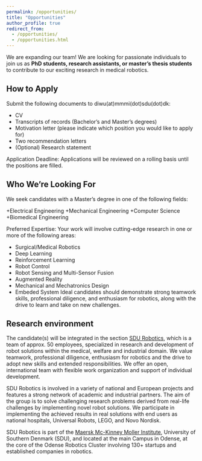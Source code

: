 ```yaml
---
permalink: /opportunities/
title: "Opportunities"
author_profile: true
redirect_from: 
  - /opportunities/
  - /opportunities.html
---
```


We are expanding our team! We are looking for passionate individuals to join us as **PhD students, research assistants, or master’s thesis students** to contribute to our exciting research in medical robotics.

How to Apply
-----
Submit the following documents to diwu(at)mmmi(dot)sdu(dot)dk:

+ CV
+  Transcripts of records (Bachelor’s and Master’s degrees)
+  Motivation letter (please indicate which position you would like to apply for)
+  Two recommendation letters
+  (Optional) Research statement

Application Deadline: Applications will be reviewed on a rolling basis until the positions are filled.

Who We’re Looking For
-------
We seek candidates with a Master’s degree in one of the following fields:

+Electrical Engineering
+Mechanical Engineering
+Computer Science
+Biomedical Engineering

Preferred Expertise:
Your work will involve cutting-edge research in one or more of the following areas:
+ Surgical/Medical Robotics
+ Deep Learning
+ Reinforcement Learning
+ Robot Control
+ Robot Sensing and Multi-Sensor Fusion
+ Augmented Reality
+ Mechanical and Mechatronics Design
+ Embeded System
Ideal candidates should demonstrate strong teamwork skills, professional diligence, and enthusiasm for robotics, along with the drive to learn and take on new challenges.

Research environment 
-------------
The candidate(s) will be integrated in the section [SDU Robotics](https://www.sdu.dk/en/forskning/sdurobotics), which is a team of approx. 50 employees, specialized in research and development of robot solutions within the medical, welfare and industrial domain. We value teamwork, professional diligence, enthusiasm for robotics and the drive to adopt new skills and extended responsibilities. We offer an open, international team with flexible work organization and support of individual development.

SDU Robotics is involved in a variety of national and European projects and features a strong network of academic and industrial partners. The aim of the group is to solve challenging research problems derived from real-life challenges by implementing novel robot solutions. We participate in implementing the achieved results in real solutions with end users as national hospitals, Universal Robots, LEGO, and Novo Nordisk.

SDU Robotics is part of the [Maersk Mc-Kinney Moller Institute](https://www.sdu.dk/da/om-sdu/institutter-centre/mmmi_maersk_mckinney_moeller), University of Southern Denmark (SDU), and located at the main Campus in Odense, at the core of the Odense Robotics Cluster involving 130+ startups and established companies in robotics. 